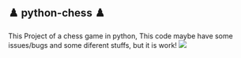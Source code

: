 ## :chess_pawn: python-chess :chess_pawn:
This Project of a chess game in python,
This code maybe have some issues/bugs and some diferent stuffs, but it is work!
<img src='https://i.imgur.com/p5NgM7V.png'>
